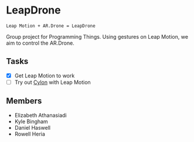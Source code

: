 # LeapDrone

`Leap Motion + AR.Drone = LeapDrone`

Group project for Programming Things. Using gestures on Leap Motion, we aim to control the AR.Drone.

## Tasks

- [x] Get Leap Motion to work
- [ ] Try out [Cylon](https://github.com/hybridgroup/cylon/) with Leap Motion

## Members

- Elizabeth Athanasiadi
- Kyle Bingham
- Daniel Haswell
- Rowell Heria
